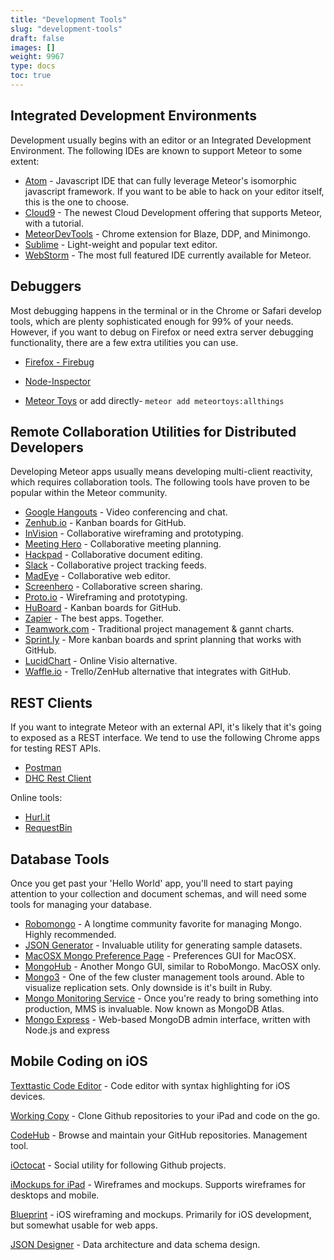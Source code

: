 ```yaml
---
title: "Development Tools"
slug: "development-tools"
draft: false
images: []
weight: 9967
type: docs
toc: true
---
```


## Integrated Development Environments
Development usually begins with an editor or an Integrated Development Environment.  The following IDEs are known to support Meteor to some extent:


- [Atom](https://atom.io/) - Javascript IDE that can fully leverage Meteor's isomorphic javascript framework.  If you want to be able to hack on your editor itself, this is the one to choose.
- [Cloud9](https://c9.io/) - The newest Cloud Development offering that supports Meteor, with a tutorial.  
- [MeteorDevTools](https://chrome.google.com/webstore/detail/meteor-devtools/ippapidnnboiophakmmhkdlchoccbgje) - Chrome extension for Blaze, DDP, and Minimongo.  
- [Sublime](http://www.sublimetext.com/) - Light-weight and popular text editor.  
- [WebStorm](https://www.jetbrains.com/webstorm/) - The most full featured IDE currently available for Meteor.  


## Debuggers
Most debugging happens in the terminal or in the Chrome or Safari develop tools, which are plenty sophisticated enough for 99% of your needs.  However, if you want to debug on Firefox or need extra server debugging functionality, there are a few extra utilities you can use.  

- [Firefox - Firebug](https://getfirebug.com/)    
- [Node-Inspector](https://github.com/node-inspector/node-inspector) 
- [Meteor Toys][1] or add directly- `meteor add meteortoys:allthings`
   


  [1]: http://meteor.toys/

## Remote Collaboration Utilities for Distributed Developers
Developing Meteor apps usually means developing multi-client reactivity, which requires collaboration tools. The following tools have proven to be popular within the Meteor community.

- [Google Hangouts](http://www.google.com/+/learnmore/hangouts/)  - Video conferencing and chat.  
- [Zenhub.io](http://zenhub.io) - Kanban boards for GitHub.
- [InVision](https://projects.invisionapp.com/d/main#/projects) - Collaborative wireframing and prototyping.  
- [Meeting Hero](http://www.meetinghero.com/)  - Collaborative meeting planning.  
- [Hackpad](https://hackpad.com) - Collaborative document editing.  
- [Slack](https://slack.com/) - Collaborative project tracking feeds.    
- [MadEye](http://madeye.io/) - Collaborative web editor.    
- [Screenhero](http://screenhero.com) - Collaborative screen sharing.  
- [Proto.io](https://proto.io/) - Wireframing and prototyping.  
- [HuBoard](https://huboard.com) - Kanban boards for GitHub.   
- [Zapier](https://zapier.com/) - The best apps.  Together.  
- [Teamwork.com](https://www.teamwork.com/) - Traditional project management & gannt charts.   
- [Sprint.ly](https://sprint.ly/) - More kanban boards and sprint planning that works with GitHub.  
- [LucidChart](https://www.lucidchart.com) - Online Visio alternative.
- [Waffle.io](https://waffle.io/) - Trello/ZenHub alternative that integrates with GitHub.

## REST Clients
If you want to integrate Meteor with an external API, it's likely that it's going to exposed as a REST interface.  We tend to use the following Chrome apps for testing REST APIs.  

- [Postman](http://www.getpostman.com/)    
- [DHC Rest Client](https://chrome.google.com/webstore/detail/dev-http-client/aejoelaoggembcahagimdiliamlcdmfm)      


Online tools:

 - [Hurl.it][1]
 - [RequestBin][2]


  [1]: https://www.hurl.it/
  [2]: http://requestb.in/

## Database Tools
Once you get past your 'Hello World' app, you'll need to start paying attention to your collection and document schemas, and will need some tools for managing your database. 

- [Robomongo](https://robomongo.org/) - A longtime community favorite for managing Mongo.  Highly recommended.
- [JSON Generator](http://www.json-generator.com/) - Invaluable utility for generating sample datasets.
- [MacOSX Mongo Preference Page](http://blog.mongodb.org/post/28925264384/macosx-preferences-pane-for-mongodb) - Preferences GUI for MacOSX.
- [MongoHub](https://github.com/jeromelebel/MongoHub-Mac) - Another Mongo GUI, similar to RoboMongo. MacOSX only.
- [Mongo3](https://github.com/derailed/mongo3) - One of the few cluster management tools around.  Able to visualize replication sets.  Only downside is it's built in Ruby.
- [Mongo Monitoring Service](https://www.mongodb.com/cloud) - Once you're ready to bring something into production, MMS is invaluable. Now known as MongoDB Atlas.
- [Mongo Express](https://github.com/mongo-express/mongo-express) - Web-based MongoDB admin interface, written with Node.js and express






## Mobile Coding on iOS
[Texttastic Code Editor](https://itunes.apple.com/us/app/textastic-code-editor-6/id1049254261?mt=8)  - Code editor with syntax highlighting for iOS devices.

[Working Copy](https://itunes.apple.com/us/app/working-copy-powerful-git/id896694807?mt=8) - Clone Github repositories to your iPad and code on the go.  

[CodeHub](https://itunes.apple.com/us/app/codehub-github-for-ios/id707173885?mt=8) - Browse and maintain your GitHub repositories.  Management tool.

[iOctocat](https://itunes.apple.com/us/app/ioctocat-github-for-iphone/id669642611) - Social utility for following Github projects. 

[iMockups for iPad](https://itunes.apple.com/us/app/imockups-for-ipad/id364885913) - Wireframes and mockups.  Supports wireframes for desktops and mobile.

[Blueprint](https://itunes.apple.com/us/app/blueprint-ios-mockup/id405203705?mt=8) - iOS wireframing and mockups.  Primarily for iOS development, but somewhat usable for web apps.

[JSON Designer](https://itunes.apple.com/us/app/json-designer/id432736126) - Data architecture and data schema design.






